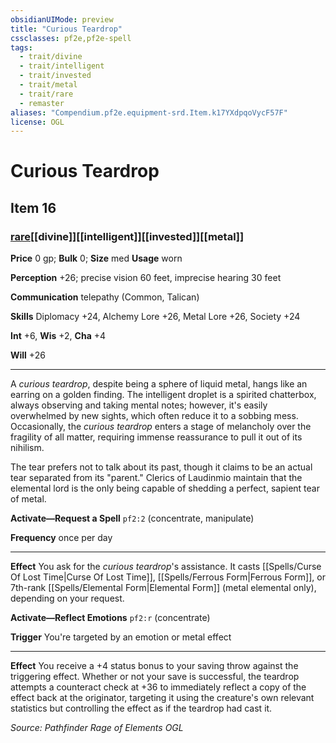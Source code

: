 ```yaml
---
obsidianUIMode: preview
title: "Curious Teardrop"
cssclasses: pf2e,pf2e-spell
tags:
  - trait/divine
  - trait/intelligent
  - trait/invested
  - trait/metal
  - trait/rare
  - remaster
aliases: "Compendium.pf2e.equipment-srd.Item.k17YXdpqoVycF57F"
license: OGL
---
```

# Curious Teardrop
## Item 16
### [rare](rare "Rare Rarity Trait")[[divine]][[intelligent]][[invested]][[metal]]


**Price** 0 gp; 
**Bulk** 0; **Size** med
**Usage** worn

**Perception** +26; precise vision 60 feet, imprecise hearing 30 feet

**Communication** telepathy (Common, Talican)

**Skills** Diplomacy +24, Alchemy Lore +26, Metal Lore +26, Society +24

**Int** +6, **Wis** +2, **Cha** +4

**Will** +26

* * *

A _curious teardrop_, despite being a sphere of liquid metal, hangs like an earring on a golden finding. The intelligent droplet is a spirited chatterbox, always observing and taking mental notes; however, it's easily overwhelmed by new sights, which often reduce it to a sobbing mess. Occasionally, the _curious teardrop_ enters a stage of melancholy over the fragility of all matter, requiring immense reassurance to pull it out of its nihilism.

The tear prefers not to talk about its past, though it claims to be an actual tear separated from its "parent." Clerics of Laudinmio maintain that the elemental lord is the only being capable of shedding a perfect, sapient tear of metal.

**Activate—Request a Spell** `pf2:2` (concentrate, manipulate)

**Frequency** once per day

* * *

**Effect** You ask for the _curious teardrop_'s assistance. It casts [[Spells/Curse Of Lost Time|Curse Of Lost Time]], [[Spells/Ferrous Form|Ferrous Form]], or 7th-rank [[Spells/Elemental Form|Elemental Form]] (metal elemental only), depending on your request.

**Activate—Reflect Emotions** `pf2:r` (concentrate)

**Trigger** You're targeted by an emotion or metal effect

* * *

**Effect** You receive a +4 status bonus to your saving throw against the triggering effect. Whether or not your save is successful, the teardrop attempts a counteract check at +36 to immediately reflect a copy of the effect back at the originator, targeting it using the creature's own relevant statistics but controlling the effect as if the teardrop had cast it.

*Source: Pathfinder Rage of Elements*
*OGL*